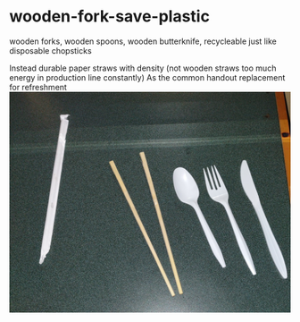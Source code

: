 # wooden-fork-save-plastic
wooden forks, wooden spoons, wooden butterknife, recycleable just like disposable chopsticks


Instead durable paper straws with density (not wooden straws too much energy in production line constantly)
As the common handout replacement for refreshment
![s1](https://raw.githubusercontent.com/c4pt000/wooden-fork-save-plastic/main/IMG_20210913_232050843~2.jpg)
